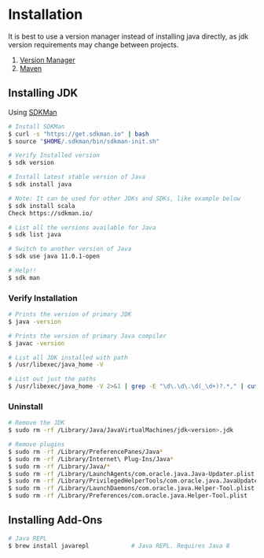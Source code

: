 # Installation

It is best to use a version manager instead of installing java directly, as jdk version requirements may change between projects.

1. [Version Manager](./version-manager.md)
2. [Maven](./maven.md)

## Installing JDK

Using [SDKMan](./version-manager.md)

```sh
# Install SDKMan
$ curl -s "https://get.sdkman.io" | bash
$ source "$HOME/.sdkman/bin/sdkman-init.sh"

# Verify Installed version
$ sdk version

# Install latest stable version of Java
$ sdk install java

# Note: It can be used for other JDKs and SDKs, like example below
$ sdk install scala
Check https://sdkman.io/

# List all the versions available for Java
$ sdk list java

# Switch to another version of Java
$ sdk use java 11.0.1-open

# Help!!
$ sdk man
```

### Verify Installation

```sh
# Prints the version of primary JDK
$ java -version

# Prints the version of primary Java compiler
$ javac -version

# List all JDK installed with path
$ /usr/libexec/java_home -V

# List out just the paths
$ /usr/libexec/java_home -V 2>&1 | grep -E "\d\.\d\.\d(_\d+)?.*," | cut -d , -f 1 | cut -c 5-
```

### Uninstall

```sh
# Remove the JDK
$ sudo rm -rf /Library/Java/JavaVirtualMachines/jdk<version>.jdk

# Remove plugins
$ sudo rm -rf /Library/PreferencePanes/Java*
$ sudo rm -rf /Library/Internet\ Plug-Ins/Java*
$ sudo rm -rf /Library/Java/*
$ sudo rm -rf /Library/LaunchAgents/com.oracle.java.Java-Updater.plist
$ sudo rm -rf /Library/PrivilegedHelperTools/com.oracle.java.JavaUpdateHelper
$ sudo rm -rf /Library/LaunchDaemons/com.oracle.java.Helper-Tool.plist
$ sudo rm -rf /Library/Preferences/com.oracle.java.Helper-Tool.plist
```

## Installing Add-Ons

```sh
# Java REPL
$ brew install javarepl            # Java REPL. Requires Java 8
```
